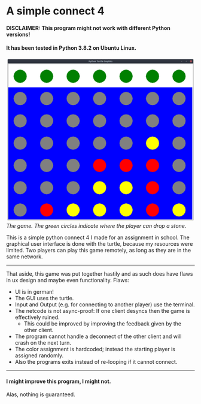 # A simple connect 4

#### DISCLAIMER: This program might not work with different Python versions!
####             It has been tested in Python 3.8.2 on Ubuntu Linux.


![The game](/game.png)
_The game. The green circles indicate where the player can drop a stone._

This is a simple python connect 4 I made for an assignment in school.
The graphical user interface is done with the turtle, because my resources were limited.
Two players can play this game remotely, as long as they are in the same network.

---

That aside, this game was put together hastily and as such does have flaws in ux design and maybe even functionality.
Flaws:
 - UI is in german!
 - The GUI uses the turtle.
 - Input and Output (e.g. for connecting to another player) use the terminal.
 - The netcode is not async-proof: If one client desyncs then the game is effectively ruined.
   - This could be improved by improving the feedback given by the other client.
 - The program cannot handle a deconnect of the other client and will crash on the next turn.
 - The color assignment is hardcoded; instead the starting player is assigned randomly.
 - Also the programs exits instead of re-looping if it cannot connect.

---

 #### I might improve this program, I might not.
 Alas, nothing is guaranteed.
